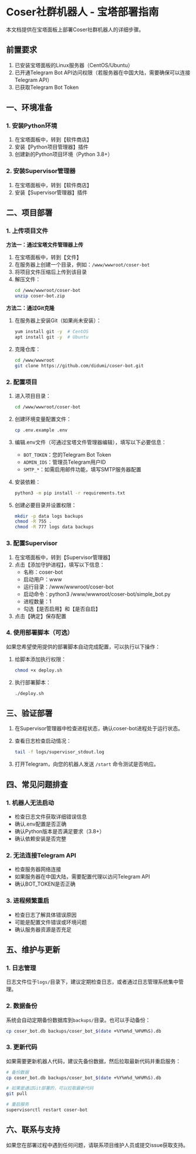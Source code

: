 # Coser社群机器人 - 宝塔部署指南

本文档提供在宝塔面板上部署Coser社群机器人的详细步骤。

## 前置要求

1. 已安装宝塔面板的Linux服务器（CentOS/Ubuntu）
2. 已开通Telegram Bot API访问权限（若服务器在中国大陆，需要确保可以连接Telegram API）
3. 已获取Telegram Bot Token

## 一、环境准备

### 1. 安装Python环境

1. 在宝塔面板中，转到【软件商店】
2. 安装【Python项目管理器】插件
3. 创建新的Python项目环境（Python 3.8+）

### 2. 安装Supervisor管理器

1. 在宝塔面板中，转到【软件商店】
2. 安装【Supervisor管理器】插件

## 二、项目部署

### 1. 上传项目文件

**方法一：通过宝塔文件管理器上传**

1. 在宝塔面板中，转到【文件】
2. 在服务器上创建一个目录，例如：`/www/wwwroot/coser-bot`
3. 将项目文件压缩后上传到该目录
4. 解压文件：
   ```bash
   cd /www/wwwroot/coser-bot
   unzip coser-bot.zip
   ```

**方法二：通过Git克隆**

1. 在服务器上安装Git（如果尚未安装）：
   ```bash
   yum install git -y  # CentOS
   apt install git -y  # Ubuntu
   ```
2. 克隆仓库：
   ```bash
   cd /www/wwwroot
   git clone https://github.com/didumi/coser-bot.git
   ```

### 2. 配置项目

1. 进入项目目录：
   ```bash
   cd /www/wwwroot/coser-bot
   ```

2. 创建环境变量配置文件：
   ```bash
   cp .env.example .env
   ```

3. 编辑.env文件（可通过宝塔文件管理器编辑），填写以下必要信息：
   - `BOT_TOKEN`：您的Telegram Bot Token
   - `ADMIN_IDS`：管理员Telegram用户ID
   - `SMTP_*`：如需启用邮件功能，填写SMTP服务器配置

4. 安装依赖：
   ```bash
   python3 -m pip install -r requirements.txt
   ```

5. 创建必要目录并设置权限：
   ```bash
   mkdir -p data logs backups
   chmod -R 755 .
   chmod -R 777 logs data backups
   ```

### 3. 配置Supervisor

1. 在宝塔面板中，转到【Supervisor管理器】
2. 点击【添加守护进程】，填写以下信息：
   - 名称：coser-bot
   - 启动用户：www
   - 运行目录：/www/wwwroot/coser-bot
   - 启动命令：python3 /www/wwwroot/coser-bot/simple_bot.py
   - 进程数量：1
   - 勾选【是否启用】和【是否自启】
3. 点击【确定】保存配置

### 4. 使用部署脚本（可选）

如果您希望使用提供的部署脚本自动完成配置，可以执行以下操作：

1. 给脚本添加执行权限：
   ```bash
   chmod +x deploy.sh
   ```

2. 执行部署脚本：
   ```bash
   ./deploy.sh
   ```

## 三、验证部署

1. 在Supervisor管理器中检查进程状态，确认coser-bot进程处于运行状态。

2. 查看日志检查启动情况：
   ```bash
   tail -f logs/supervisor_stdout.log
   ```

3. 打开Telegram，向您的机器人发送 `/start` 命令测试是否响应。

## 四、常见问题排查

### 1. 机器人无法启动

- 检查日志文件获取详细错误信息
- 确认.env配置是否正确
- 确认Python版本是否满足要求（3.8+）
- 确认依赖安装是否完整

### 2. 无法连接Telegram API

- 检查服务器网络连接
- 如果服务器在中国大陆，需要配置代理以访问Telegram API
- 确认BOT_TOKEN是否正确

### 3. 进程频繁重启

- 检查日志了解具体错误原因
- 可能是配置文件错误或环境问题
- 确认服务器资源是否充足

## 五、维护与更新

### 1. 日志管理

日志文件位于`logs/`目录下，建议定期检查日志，或者通过日志管理系统集中管理。

### 2. 数据备份

系统会自动定期备份数据库到`backups/`目录。也可以手动备份：
```bash
cp coser_bot.db backups/coser_bot_$(date +%Y%m%d_%H%M%S).db
```

### 3. 更新代码

如果需要更新机器人代码，建议先备份数据，然后拉取最新代码并重启服务：
```bash
# 备份数据
cp coser_bot.db backups/coser_bot_$(date +%Y%m%d_%H%M%S).db

# 如果是通过Git部署的，可以拉取最新代码
git pull

# 重启服务
supervisorctl restart coser-bot
```

## 六、联系与支持

如果您在部署过程中遇到任何问题，请联系项目维护人员或提交issue获取支持。 